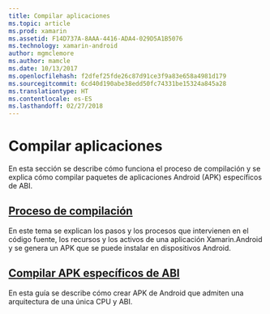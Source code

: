 ```yaml
---
title: Compilar aplicaciones
ms.topic: article
ms.prod: xamarin
ms.assetid: F14D737A-8AAA-4416-ADA4-029D5A1B5076
ms.technology: xamarin-android
author: mgmclemore
ms.author: mamcle
ms.date: 10/13/2017
ms.openlocfilehash: f2dfef25fde26c87d91ce3f9a83e658a4981d179
ms.sourcegitcommit: 6cd40d190abe38edd50fc74331be15324a845a28
ms.translationtype: HT
ms.contentlocale: es-ES
ms.lasthandoff: 02/27/2018
---
```

# <a name="building-apps"></a>Compilar aplicaciones

En esta sección se describe cómo funciona el proceso de compilación y se explica cómo compilar paquetes de aplicaciones Android (APK) específicos de ABI.



##  <a name="build-processandroiddeploy-testbuilding-appsbuild-processmd"></a>[Proceso de compilación](~/android/deploy-test/building-apps/build-process.md)

En este tema se explican los pasos y los procesos que intervienen en el código fuente, los recursos y los activos de una aplicación Xamarin.Android y se genera un APK que se puede instalar en dispositivos Android.


##  <a name="building-abi-specific-apksandroiddeploy-testbuilding-appsabi-specific-apksmd"></a>[Compilar APK específicos de ABI](~/android/deploy-test/building-apps/abi-specific-apks.md)

En esta guía se describe cómo crear APK de Android que admiten una arquitectura de una única CPU y ABI.
